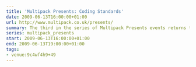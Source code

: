 ```yaml
---
title: 'Multipack Presents: Coding Standards'
date: 2009-06-13T16:00:00+01:00
url: http://www.multipack.co.uk/presents/
summary: The third in the series of Multipack Presents events returns to One Black Bear's Old School House offices for more inspiring and interesting talks about topics around the Web.
series: multipack_presents
start: 2009-06-13T16:00:00+01:00
end: 2009-06-13T19:00:00+01:00
tags:
- venue:9c4wf4h9+49
---
```

